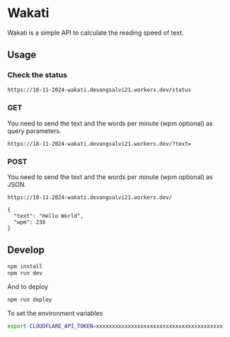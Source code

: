 # Wakati

Wakati is a simple API to calculate the reading speed of text.

## Usage

### Check the status

```bash
https://18-11-2024-wakati.devangsalvi21.workers.dev/status
```

### GET

You need to send the text and the words per minute (wpm optional) as query parameters.

```
https://18-11-2024-wakati.devangsalvi21.workers.dev/?text=
```

### POST

You need to send the text and the words per minute (wpm optional) as JSON.

```
https://18-11-2024-wakati.devangsalvi21.workers.dev/

{
  "text": "Hello World",
  "wpm": 238
}

```

## Develop

```bash
npm install
npm run dev
```

And to deploy

```bash
npm run deploy

```

To set the environment variables

```bash
export CLOUDFLARE_API_TOKEN=xxxxxxxxxxxxxxxxxxxxxxxxxxxxxxxxxxxxxxxx
```
